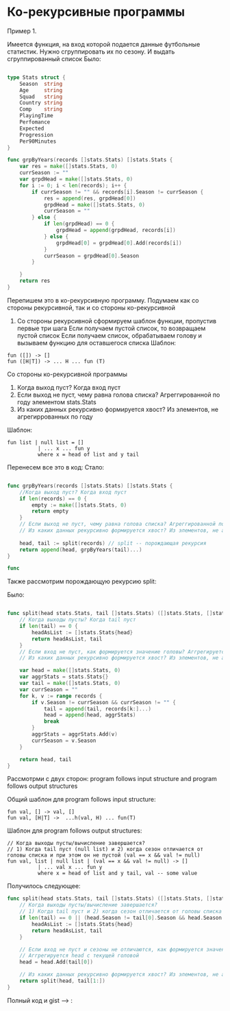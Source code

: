 # Ко-рекурсивные программы

Пример 1.

Имеется функция, на вход которой подается данные футбольные статистик. Нужно сгруппировать их по сезону.
И выдать сгруппированный список
Было:
```go

type Stats struct {
	Season  string
	Age     string
	Squad   string
	Country string
	Comp    string
	PlayingTime
	Perfomance
	Expected
	Progression
	Per90Minutes
}

func grpByYears(records []stats.Stats) []stats.Stats {
	var res = make([]stats.Stats, 0)
	currSeason := ""
	var grpdHead = make([]stats.Stats, 0)
	for i := 0; i < len(records); i++ {
		if currSeason != "" && records[i].Season != currSeason {
			res = append(res, grpdHead[0])
			grpdHead = make([]stats.Stats, 0)
			currSeason = ""
		} else {
			if len(grpdHead) == 0 {
				grpdHead = append(grpdHead, records[i])
			} else {
				grpdHead[0] = grpdHead[0].Add(records[i])
			}
			currSeason = grpdHead[0].Season
		}

	}
	return res
}
```

Перепишем это в ко-рекурсивную программу. Подумаем как со стороны рекурсивной, так и со стороны ко-рекурсивной

1) Со стороны рекурсивной сформируем шаблон функции, пропустив первые три шага
Если получаем пустой список, то возвращаем пустой список
Если получаем список, обрабатываем голову и вызываем функцию для оставшегося списка
Шаблон:
```
fun ([]) -> []
fun ([H|T]) -> ... H ... fun (T)
```

Со стороны ко-рекурсивной программы
1) Когда выход пуст? Когда вход пуст
2) Если выход не пуст, чему равна голова списка? Агреггированной по году элементом stats.Stats
3) Из каких данных рекурсивно формируется хвост? Из элементов, не агрегиррованных по году

Шаблон:
```
fun list | null list = []
          | ... x ... fun y
          where x = head of list and y tail
```

Перенесем все это в код:
Стало:
```go

func grpByYears(records []stats.Stats) []stats.Stats {
	//Когда выход пуст? Когда вход пуст
	if len(records) == 0 {
		empty := make([]stats.Stats, 0)
		return empty
	}
	// Если выход не пуст, чему равна голова списка? Агреггированной по году элементом stats.Stats
	// Из каких данных рекурсивно формируется хвост? Из элементов, не агрегиррованных по году
  
	head, tail := split(records) // split -- порождающая рекурсия
	return append(head, grpByYears(tail)...)
}

func
```

Также рассмотрим порождающую рекурсию split:

Было:
```go

func split(head stats.Stats, tail []stats.Stats) ([]stats.Stats, []stats.Stats) {
	// Когда выходы пусты? Когда tail пуст
	if len(tail) == 0 {
		headAsList := []stats.Stats{head}
		return headAsList, tail
	}
	// Если вход не пуст, как формируется значение головы? Аггрегируется head с текущей головой
	// Из каких данных рекурсивно формируется хвост? Из элементов, не агрегиррованных по году

	var head = make([]stats.Stats, 0)
	var aggrStats = stats.Stats{}
	var tail = make([]stats.Stats, 0)
	var currSeason = ""
	for k, v := range records {
		if v.Season != currSeason && currSeason != "" {
			tail = append(tail, records[k:]...)
			head = append(head, aggrStats)
			break
		}
		aggrStats = aggrStats.Add(v)
		currSeason = v.Season
	}

	return head, tail
}
```

Рассмотрми с двух сторон: program follows input structure and program follows output structures

Общий шаблон для program follows input structure:
```
fun val, [] -> val, []
fun val, [H|T] ->  ...h(val, H) ... fun(T)
```

Шаблон для  program follows output structures:

```
// Когда выходы пусты/вычисление завершается?
// 1) Когда tail пуст (null list) и 2) когда сезон отличается от головы списка и при этом он не пустой (val == x && val != null)
fun val, list | null list | (val == x && val != null) -> []
          | ... val x ... fun y
          where x = head of list and y tail, val -- some value
```

Получилось следующее:
```go
func split(head stats.Stats, tail []stats.Stats) ([]stats.Stats, []stats.Stats) {
	// Когда выходы пусты/вычисление завершается?
	// 1) Когда tail пуст и 2) когда сезон отличается от головы списка и при этом он не пустой
	if len(tail) == 0 || (head.Season != tail[0].Season && head.Season != "") {
		headAsList := []stats.Stats{head}
		return headAsList, tail
	}

	// Если вход не пуст и сезоны не отличаются, как формируется значение головы?
	// Аггрегируется head с текущей головой
	head = head.Add(tail[0])

	// Из каких данных рекурсивно формируется хвост? Из элементов, не агрегиррованных по году
	return split(head, tail[1:])
}
```

Полный код и gist --> :
